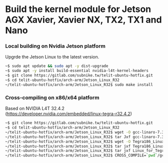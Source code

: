 # Build the kernel module for Jetson AGX Xavier, Xavier NX, TX2, TX1 and Nano

### Local building on Nvidia Jetson platform

Upgrde the Jetson Linux to the latest version.

```sh
~$ sudo apt update && sudo apt -y dist-upgrade
~$ sudo apt -y install build-essential nvidia-l4t-kernel-headers
~$ git clone https://gitlab.com/subnike.tw/telit-ubuntu-hotfix.git
~$ cd telit-ubuntu-hotfix/arch-arm/Jetson_Linux_R32
~/telit-ubuntu-hotfix/arch-arm/Jetson_Linux_R32$ sudo make install
```

### Cross-compiling on x86/x64 platform

Based on NVIDIA L4T 32.4.2 (https://developer.nvidia.com/embedded/linux-tegra-r32.4.2)

```sh
~$ git clone https://gitlab.com/subnike.tw/telit-ubuntu-hotfix.git
~$ cd telit-ubuntu-hotfix/arch-arm/Jetson_Linux_R32
~/telit-ubuntu-hotfix/arch-arm/Jetson_Linux_R32$ wget -O gcc-linaro-7.3.1-2018.05-x86_64_aarch64-linux-gnu.tar.xz https://developer.nvidia.com/embedded/dlc/l4t-gcc-7-3-1-toolchain-64-bit
~/telit-ubuntu-hotfix/arch-arm/Jetson_Linux_R32$ tar Jxf gcc-linaro-7.3.1-2018.05-x86_64_aarch64-linux-gnu.tar.xz
~/telit-ubuntu-hotfix/arch-arm/Jetson_Linux_R32$ wget -O Tegra186_Linux_R32.4.2_aarch64.tbz2 https://developer.nvidia.com/embedded/L4T/r32_Release_v4.2/t186ref_release_aarch64/Tegra186_Linux_R32.4.2_aarch64.tbz2
~/telit-ubuntu-hotfix/arch-arm/Jetson_Linux_R32$ tar jxf Tegra186_Linux_R32.4.2_aarch64.tbz2 Linux_for_Tegra/kernel/kernel_headers.tbz2
~/telit-ubuntu-hotfix/arch-arm/Jetson_Linux_R32$ tar jxf Linux_for_Tegra/kernel/kernel_headers.tbz2 -C Linux_for_Tegra/kernel
~/telit-ubuntu-hotfix/arch-arm/Jetson_Linux_R32$ CROSS_COMPILE=`pwd`/gcc-linaro-7.3.1-2018.05-x86_64_aarch64-linux-gnu/bin/aarch64-linux-gnu- CC=gcc ARCH_KDIR=`pwd`/Linux_for_Tegra/kernel/linux-headers-4.9.140-tegra-linux_x86_64/kernel-4.9/ make
```
